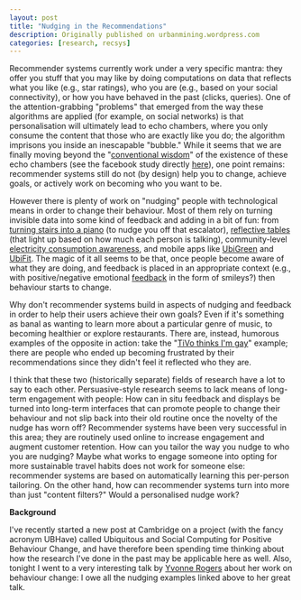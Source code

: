 ```yaml
---
layout: post
title: "Nudging in the Recommendations"
description: Originally published on urbanmining.wordpress.com
categories: [research, recsys]
---
```


Recommender systems currently work under a very specific mantra: they offer you stuff that you may like by doing computations on data that reflects what you like (e.g., star ratings), who you are (e.g., based on your social connectivity), or how you have behaved in the past (clicks, queries). One of the attention-grabbing "problems" that emerged from the way these algorithms are applied (for example, on social networks) is that personalisation will ultimately lead to echo chambers, where you only consume the content that those who are exactly like you do; the algorithm imprisons you inside an inescapable "bubble." While it seems that we are finally moving beyond the "<a href="http://www.slate.com/articles/technology/technology/2012/01/online_echo_chambers_a_study_of_250_million_facebook_users_reveals_the_web_isn_t_as_polarized_as_we_thought_.html" target="_blank">conventional wisdom</a>" of the existence of these echo chambers (see the facebook study directly <a href="https://www.facebook.com/notes/facebook-data-team/rethinking-information-diversity-in-networks/10150503499618859" target="_blank">here</a>), one point remains: recommender systems still do not (by design) help you to change, achieve goals, or actively work on becoming who you want to be.

However there is plenty of work on "nudging" people with technological means in order to change their behaviour. Most of them rely on turning invisible data into some kind of feedback and adding in a bit of fun: from <a href="http://www.thefuntheory.com/piano-staircase" target="_blank">turning stairs into a piano</a> (to nudge you off that escalator), <a href="http://craft.epfl.ch/lang/en/Reflect" target="_blank">reflective tables</a> (that light up based on how much each person is talking), community-level <a href="http://tidystreet.org/" target="_blank">electricity consumption awareness</a>, and mobile apps like <a href="http://dub.washington.edu/projects/ubigreen" target="_blank">UbiGreen</a> and <a href="http://dub.washington.edu/projects/ubifit" target="_blank">UbiFit</a>. The magic of it all seems to be that, once people become aware of what they are doing, and feedback is placed in an appropriate context (e.g., with positive/negative emotional <a href="http://pss.sagepub.com/content/18/5/429.short" target="_blank">feedback</a> in the form of smileys?) then behaviour starts to change.

Why don't recommender systems build in aspects of nudging and feedback in order to help their users achieve their own goals? Even if it's something as banal as wanting to learn more about a particular genre of music, to becoming healthier or explore restaurants. There are, instead, humorous examples of the opposite in action: take the "<a href="http://www.tivocommunity.com/tivo-vb/archive/index.php/t-287253.html" target="_blank">TiVo thinks I'm gay</a>" example; there are people who ended up becoming frustrated by their recommendations since they didn't feel it reflected who they are.

I think that these two (historically separate) fields of research have a lot to say to each other. Persuasive-style research seems to lack means of long-term engagement with people: How can in situ feedback and displays be turned into long-term interfaces that can promote people to change their behaviour and not slip back into their old routine once the novelty of the nudge has worn off? Recommender systems have been very successful in this area; they are routinely used online to increase engagement and augment customer retention. How can you tailor the way you nudge to who you are nudging? Maybe what works to engage someone into opting for more sustainable travel habits does not work for someone else: recommender systems are based on automatically learning this per-person tailoring. On the other hand, how can recommender systems turn into more than just "content filters?" Would a personalised nudge work?

<strong>Background</strong>

<strong></strong>I've recently started a new post at Cambridge on a project (with the fancy acronym UBHave) called Ubiquitous and Social Computing for Positive Behaviour Change, and have therefore been spending time thinking about how the research I've done in the past may be applicable here as well. Also, tonight I went to a very interesting talk by <a href="http://www.ucl.ac.uk/uclic/people/y_rogers" target="_blank">Yvonne Rogers</a> about her work on behaviour change: I owe all the nudging examples linked above to her great talk.
